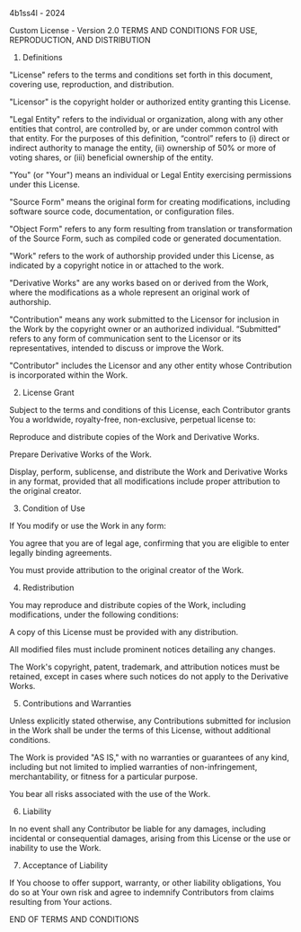 4b1ss4l - 2024

Custom License - Version 2.0
TERMS AND CONDITIONS FOR USE, REPRODUCTION, AND DISTRIBUTION

1. Definitions

"License" refers to the terms and conditions set forth in this document, covering use, reproduction, and distribution.

"Licensor" is the copyright holder or authorized entity granting this License.

"Legal Entity" refers to the individual or organization, along with any other entities that control, are controlled by, or are under common control with that entity. For the purposes of this definition, “control” refers to (i) direct or indirect authority to manage the entity, (ii) ownership of 50% or more of voting shares, or (iii) beneficial ownership of the entity.

"You" (or "Your") means an individual or Legal Entity exercising permissions under this License.

"Source Form" means the original form for creating modifications, including software source code, documentation, or configuration files.

"Object Form" refers to any form resulting from translation or transformation of the Source Form, such as compiled code or generated documentation.

"Work" refers to the work of authorship provided under this License, as indicated by a copyright notice in or attached to the work.

"Derivative Works" are any works based on or derived from the Work, where the modifications as a whole represent an original work of authorship.

"Contribution" means any work submitted to the Licensor for inclusion in the Work by the copyright owner or an authorized individual. “Submitted” refers to any form of communication sent to the Licensor or its representatives, intended to discuss or improve the Work.

"Contributor" includes the Licensor and any other entity whose Contribution is incorporated within the Work.


2. License Grant

Subject to the terms and conditions of this License, each Contributor grants You a worldwide, royalty-free, non-exclusive, perpetual license to:

Reproduce and distribute copies of the Work and Derivative Works.

Prepare Derivative Works of the Work.

Display, perform, sublicense, and distribute the Work and Derivative Works in any format, provided that all modifications include proper attribution to the original creator.


3. Condition of Use

If You modify or use the Work in any form:

You agree that you are of legal age, confirming that you are eligible to enter legally binding agreements.

You must provide attribution to the original creator of the Work.


4. Redistribution

You may reproduce and distribute copies of the Work, including modifications, under the following conditions:

A copy of this License must be provided with any distribution.

All modified files must include prominent notices detailing any changes.

The Work's copyright, patent, trademark, and attribution notices must be retained, except in cases where such notices do not apply to the Derivative Works.


5. Contributions and Warranties

Unless explicitly stated otherwise, any Contributions submitted for inclusion in the Work shall be under the terms of this License, without additional conditions.

The Work is provided "AS IS," with no warranties or guarantees of any kind, including but not limited to implied warranties of non-infringement, merchantability, or fitness for a particular purpose.

You bear all risks associated with the use of the Work.


6. Liability

In no event shall any Contributor be liable for any damages, including incidental or consequential damages, arising from this License or the use or inability to use the Work.

7. Acceptance of Liability

If You choose to offer support, warranty, or other liability obligations, You do so at Your own risk and agree to indemnify Contributors from claims resulting from Your actions.

END OF TERMS AND CONDITIONS

